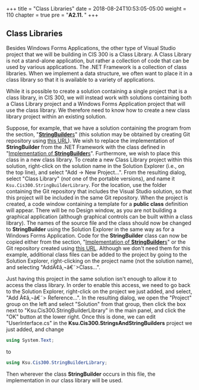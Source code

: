 +++
title = "Class Libraries"
date = 2018-08-24T10:53:05-05:00
weight = 110
chapter = true
pre = "<b>A2.11. </b>"
+++

## Class Libraries

Besides Windows Forms Applications, the other type of Visual Studio project that we will be building in CIS 300 is a Class Library. A Class Library is not a stand-alone application, but rather a collection of code that can be used by various applications. The .NET Framework is a collection of class libraries. When we implement a data structure, we often want to place it in a class library so that it is available to a variety of applications.

While it is possible to create a solution containing a single project that is a class library, in CIS 300, we will instead work with solutions containing both a Class Library project and a Windows Forms Application project that will use the class library. We therefore need to know how to create a new class library project within an existing solution.

Suppose, for example, that we have a solution containing the program from the section, "[**StringBuilder**s](/~rhowell/DataStructures/redirect/stringbuilders)" (this solution may be obtained by creating Git repository using [this URL](https://classroom.github.com/a/lQSbxCEo)). We wish to replace the implementation of **StringBuilder** from the .NET Framework with the class defined in "[Implementation of **StringBuilder**s](/~rhowell/DataStructures/redirect/stringbuilder-impl)". Furthermore, we wish to place this class in a new class library. To create a new Class Library project within this solution, right-click on the solution name in the Solution Explorer (i.e., on the top line), and select "Add -\> New Project...". From the resulting dialog, select "Class Library" (*not* one of the portable versions), and name it `Ksu.Cis300.StringBuilderLibrary`. For the location, use the folder containing the Git repository that includes the Visual Studio solution, so that this project will be included in the same Git repository. When the project is created, a code window containing a template for a **public class** definition will appear. There will be no Design window, as you are not building a graphical application (although graphical controls can be built within a class library). The names of the source file and the class should now be changed to **StringBuilder** using the Solution Explorer in the same way as for a Windows Forms Application. Code for the **StringBuilder** class can now be copied either from the section, "[Implementation of **StringBuilder**s](/~rhowell/DataStructures/redirect/stringbuilder-impl)" or the Git repository created using [this URL](https://classroom.github.com/a/C2R3XPjX). Although we don't need them for this example, additional class files can be added to the project by going to the Solution Explorer, right-clicking on the project name (not the solution name), and selecting "AddÃ¢â‚¬â€˜\>Class...".

Just having this project in the same solution isn't enough to allow it to access the class library. In order to enable this access, we need to go back to the Solution Explorer, right-click on the project we just added, and select, "Add Ã¢â‚¬â€˜\> Reference...". In the resulting dialog, we open the "Project" group on the left and select "Solution" from that group, then click the box next to "Ksu.Cis300.StringBuilderLibrary" in the main panel, and click the "OK" button at the lower right. Once this is done, we can edit "UserInterface.cs" in the **Ksu.Cis300.StringsAndStringBuilders** project we just added, and change

```C#
using System.Text;
```

to

```C#
using Ksu.Cis300.StringBuilderLibrary;
```

Then wherever the class **StringBuilder** occurs in this file, the implementation in our class library will be used.
